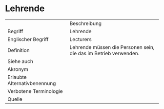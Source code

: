 # Lehrende


<table>
    <tr>
        <td></td>
        <td>Beschreibung</td>
    </tr>
    <tr>
        <td>Begriff</td>
        <td>Lehrende</td>
    </tr>
    <tr>
        <td>Englischer Begriff</td>
        <td>Lecturers</td>
    </tr>
    <tr>
        <td>Definition</td>
        <td id="summary" >
            Lehrende müssen die Personen sein, die das <a href="Autorentool-GE.md"></a>
            im Betrieb verwenden.
        </td>
    </tr>  
    <tr>
        <td>Siehe auch</td>
        <td></td>
    </tr>
    <tr>
        <td>Akronym</td>
        <td></td>
    </tr>
   <tr>
        <td>Erlaubte Alternativbenennung</td>
        <td></td>
    </tr>
   <tr>
        <td>Verbotene Terminologie</td>
        <td></td>
    </tr>
   <tr>
        <td>Quelle</td>
        <td></td>
    </tr>
</table>